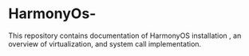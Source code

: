 # HarmonyOs-
This repository contains documentation of HarmonyOS installation , an overview of virtualization, and system call implementation.
